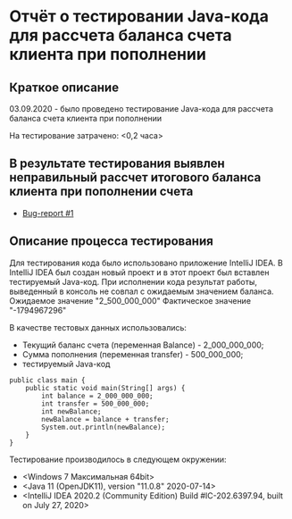 # Отчёт о тестировании Java-кода для рассчета баланса счета клиента при пополнении

## Краткое описание

03.09.2020 - было проведено тестирование Java-кода для рассчета баланса счета клиента при пополнении

На тестирование затрачено: <0,2 часа>

## В результате тестирования выявлен неправильный рассчет итогового баланса клиента при пополнении счета
* [Bug-report #1](https://github.com/MFV72/homework2-1/issues/1#issue-692102009)

## Описание процесса тестирования

Для тестирования кода было использовано приложение IntelliJ IDEA.
В IntelliJ IDEA был создан новый проект и в этот проект был вставлен тестируемый Java-код.
При исполнении кода результат работы, выведенный в консоль не совпал с ожидаемым значением баланса.
Ожидаемое значение "2_500_000_000"
Фактическое значение "-1794967296"

В качестве тестовых данных использовались:
* Текущий баланс счета (переменная Balance) - 2_000_000_000;
* Сумма пополнения (переменная transfer) - 500_000_000;
* тестируемый Java-код
```
public class main {
    public static void main(String[] args) {
        int balance = 2_000_000_000;
        int transfer = 500_000_000;
        int newBalance;
        newBalance = balance + transfer;
        System.out.println(newBalance);
    }
}
```


Тестирование производилось в следующем окружении:
* <Windows 7 Максимальная 64bit>
* <Java 11 (OpenJDK11), version "11.0.8" 2020-07-14>
* <IntelliJ IDEA 2020.2 (Community Edition) Build #IC-202.6397.94, built on July 27, 2020>